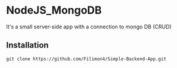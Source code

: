 # NodeJS_MongoDB
It's a small server-side app with a connection to mongo DB (CRUD)

## Installation
```
git clone https://github.com/Filimon4/Simple-Backend-App.git
```
